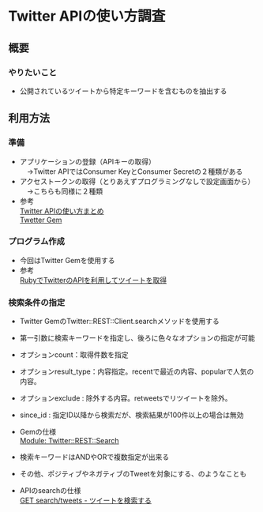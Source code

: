 # Twitter APIの使い方調査

## 概要
### やりたいこと
* 公開されているツイートから特定キーワードを含むものを抽出する

## 利用方法
### 準備
* アプリケーションの登録（APIキーの取得）  
　→Twitter APIではConsumer KeyとConsumer Secretの２種類がある
* アクセストークンの取得（とりあえずプログラミングなしで設定画面から）  
　→こちらも同様に２種類
* 参考  
[Twitter APIの使い方まとめ](https://syncer.jp/twitter-api-matome)  
[Twetter Gem](https://github.com/sferik/twitter)  

### プログラム作成
* 今回はTwitter Gemを使用する
* 参考  
[RubyでTwitterのAPIを利用してツイートを取得](http://qiita.com/gash717/items/c9617556e99444ec57a0)

### 検索条件の指定
* Twitter GemのTwitter::REST::Client.searchメソッドを使用する
* 第一引数に検索キーワードを指定し、後ろに色々なオプションの指定が可能
* オプションcount：取得件数を指定
* オプションresult_type：内容指定。recentで最近の内容、popularで人気の内容。
* オプションexclude : 除外する内容。retweetsでリツイートを除外。
* since_id : 指定ID以降から検索だが、検索結果が100件以上の場合は無効
* Gemの仕様  
[Module: Twitter::REST::Search](http://www.rubydoc.info/gems/twitter/Twitter/REST/Search#search-instance_method)

* 検索キーワードはANDやORで複数指定が出来る
* その他、ポジティブやネガティブのTweetを対象にする、のようなことも
* APIのsearchの仕様  
[GET search/tweets - ツイートを検索する](https://syncer.jp/twitter-api-matome/get/search/tweets)

